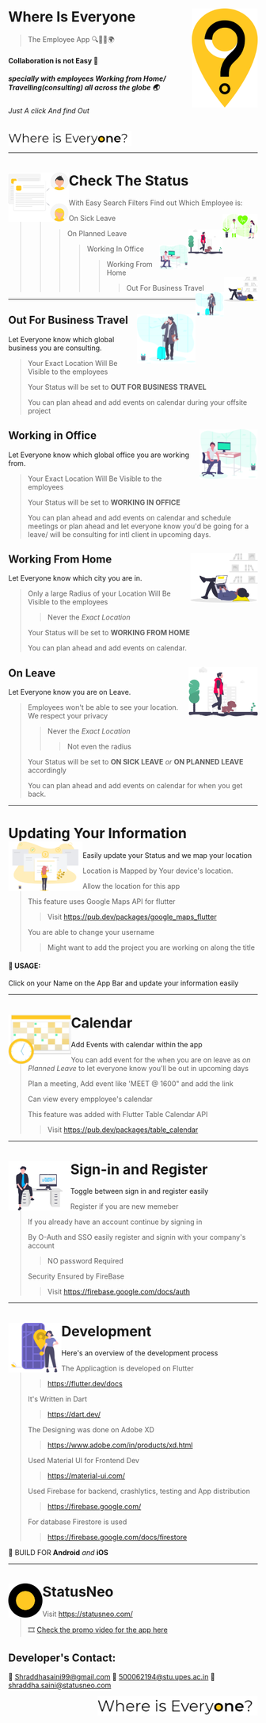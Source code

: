 # Where Is Everyone  <img src="https://github.com/Shraddhasaini/Whereisevery1/blob/master/assets/snlogo.png" height="200" align="right"> 
> The Employee App
> :mag::office::calendar::earth_africa:

#### Collaboration is not Easy :busts_in_silhouette:
##### specially with employees Working from Home/ Travelling(consulting) all across the globe :earth_asia:
###### Just A click And find Out 
<img src="https://github.com/Shraddhasaini/Whereisevery1/blob/master/assets/Ologowie.png" height="30" align="center">

 ----------------
# Check The Status <img src="https://github.com/Shraddhasaini/Whereisevery1/blob/master/assets/statuslist.png" height="100" align="left">
>With Easy Search Filters Find out Which Employee is:
>> On Sick Leave <img src="https://github.com/Shraddhasaini/Whereisevery1/blob/master/assets/osl.png" height="50" align="right">
>>> On Planned Leave <img src="https://github.com/Shraddhasaini/Whereisevery1/blob/master/assets/opl.png" height="50" align="right">
>>>> Working In Office <img src="https://github.com/Shraddhasaini/Whereisevery1/blob/master/assets/wio.png" height="50" align="right">
>>>>> Working From Home <img src="https://github.com/Shraddhasaini/Whereisevery1/blob/master/assets/wfh.png" height="50" align="right">
>>>>>> Out For Business Travel <img src="https://github.com/Shraddhasaini/Whereisevery1/blob/master/assets/bt.png" height="50" align="right">
------------
## Out For Business Travel <img src="https://github.com/Shraddhasaini/Whereisevery1/blob/master/assets/bt.png" height="100" align="right">
Let Everyone know which global business you are consulting.
> Your Exact Location Will Be Visible to the employees
>
> Your Status will be set to **OUT FOR BUSINESS TRAVEL**
>
> You can plan ahead and add events on calendar during your offsite project
>
## Working in Office <img src="https://github.com/Shraddhasaini/Whereisevery1/blob/master/assets/wio.png" height="100" align="right">
Let Everyone know which global office you are working from.
> Your Exact Location Will Be Visible to the employees
>
> Your Status will be set to **WORKING IN OFFICE**
>
> You can plan ahead and add events on calendar and schedule meetings or plan ahead and let everyone know you'd be going for a leave/ will be consulting for intl client in upcoming days.
>
## Working From Home <img src="https://github.com/Shraddhasaini/Whereisevery1/blob/master/assets/wfh.png" height="100" align="right">
Let Everyone know which city you are in.
> Only a large Radius of your Location Will Be Visible to the employees
>> Never the _Exact Location_
>
> Your Status will be set to **WORKING FROM HOME**
>
> You can plan ahead and add events on calendar.
>
## On Leave <img src="https://github.com/Shraddhasaini/Whereisevery1/blob/master/assets/opl.png" height="100" align="right">
Let Everyone know you are on Leave.
> Employees won't be able to see your location. We respect your privacy
>> Never the _Exact Location_ 
>>> Not even the radius
>
> Your Status will be set to **ON SICK LEAVE** _or_ **ON PLANNED LEAVE** accordingly
>
> You can plan ahead and add events on calendar for when you get back.
>

--------------------
# Updating Your Information <img src="https://github.com/Shraddhasaini/Whereisevery1/blob/master/assets/onboard.png" height="100" align="left">
Easily update your Status and we map your location
> Location is Mapped by Your device's location.
>> Allow the location for this app
>
> This feature uses Google Maps API for flutter
>> Visit <https://pub.dev/packages/google_maps_flutter>
>
> You are able to change your username 
>
>> Might want to add the project you are working on along the title

#### :bust_in_silhouette: USAGE:
Click on your Name on the App Bar and update your information easily

---------------------
# Calendar <img src="https://github.com/Shraddhasaini/Whereisevery1/blob/master/assets/usercal.png" height="100" align="left">
Add Events with calendar within the app
> You can add event for the when you are on leave as _on Planned Leave_ to let everyone know you'll be out in upcoming days
>
> Plan a meeting, Add event like 'MEET @ 1600" and add the link
>
> Can view every empployee's calendar
>
> This feature was added with Flutter Table Calendar API
>> Visit https://pub.dev/packages/table_calendar

-------------------
# Sign-in and Register <img src="https://github.com/Shraddhasaini/Whereisevery1/blob/master/assets/registerboy.png" height="100" align="left">
Toggle between sign in and register easily
> Register if you are new memeber
>
> If you already have an account continue by signing in
>
> By O-Auth and SSO easily register and signin with your company's account
>> NO password Required
>
> Security Ensured by FireBase
>> Visit https://firebase.google.com/docs/auth

----------------
# Development  <img src="https://github.com/Shraddhasaini/Whereisevery1/blob/master/assets/loc.png" height="100" align="left">
Here's an overview of the development process
> The Applicagtion is developed on Flutter
>> https://flutter.dev/docs
>
> It's Written in Dart
>> https://dart.dev/
>
> The Designing was done on Adobe XD
>> https://www.adobe.com/in/products/xd.html
>
> Used Material UI for Frontend Dev
>> https://material-ui.com/
>
> Used Firebase for backend, crashlytics, testing and App distribution
>>https://firebase.google.com/
>
>For database Firestore is used
>>https://firebase.google.com/docs/firestore
>
:iphone: BUILD FOR **Android** _and_ **iOS**

---------------------------
# StatusNeo <img src="https://github.com/Shraddhasaini/Whereisevery1/blob/master/assets/iconlogo.png" height="69" align="left">
> Visit https://statusneo.com/
>
> :film_strip: [Check the promo video for the app here](https://www.linkedin.com/posts/shraddha-saini-605355166_where-is-everyone-enterprise-app-for-consulting-activity-6681111522149769216-G5Md/)

## Developer's Contact:
:e-mail:  Shraddhasaini99@gmail.com
:email:  500062194@stu.upes.ac.in
:incoming_envelope:  shraddha.saini@statusneo.com

<img src="https://github.com/Shraddhasaini/Whereisevery1/blob/master/assets/Ologowie.png" height="39" align="right">
